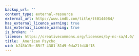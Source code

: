 ```yaml
---
backup_url: ''
content_type: external-resource
external_url: http://www.imdb.com/title/tt0144084/
has_external_licence_warning: true
has_external_license_warning: true
is_broken: ''
license: https://creativecommons.org/licenses/by-nc-sa/4.0/
title: _American Psycho_
uid: b243b15e-85f7-4381-81d9-0da21fd40f18
---
```

